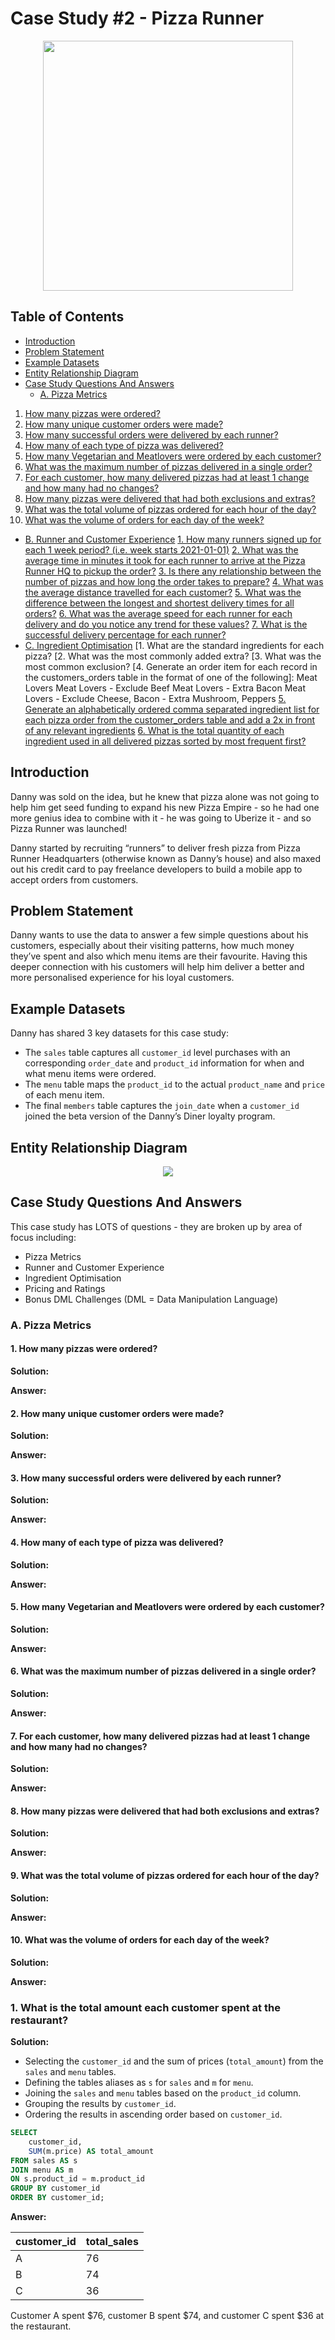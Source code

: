 
# Case Study #2 - Pizza Runner


<p align="center">
  <img height="400" src="https://github.com/gretapoc/8-Week-SQL-Challenge/blob/main/images/2.png">
</p>


## Table of Contents

- [Introduction](#introduction)
- [Problem Statement](#problem-statement)
- [Example Datasets](#example-datasets)
- [Entity Relationship Diagram](#entity-relationship-diagram)
- [Case Study Questions And Answers](#case-study-questions-and-answers)
  - [A. Pizza Metrics]()
1. [How many pizzas were ordered?]()
2. [How many unique customer orders were made?]()
3. [How many successful orders were delivered by each runner?]()
4. [How many of each type of pizza was delivered?]()
5. [How many Vegetarian and Meatlovers were ordered by each customer?]()
6. [What was the maximum number of pizzas delivered in a single order?]()
7. [For each customer, how many delivered pizzas had at least 1 change and how many had no changes?]()
8. [How many pizzas were delivered that had both exclusions and extras?]()
9. [What was the total volume of pizzas ordered for each hour of the day?]()
10. [What was the volume of orders for each day of the week?]()
  - [B. Runner and Customer Experience]()
	[1. How many runners signed up for each 1 week period? (i.e. week starts 2021-01-01)]()
	[2. What was the average time in minutes it took for each runner to arrive at the Pizza Runner HQ to pickup the order?]()
	[3. Is there any relationship between the number of pizzas and how long the order takes to prepare?]()
	[4. What was the average distance travelled for each customer?]()
	[5. What was the difference between the longest and shortest delivery times for all orders?]()
	[6. What was the average speed for each runner for each delivery and do you notice any trend for these values?]()
	[7. What is the successful delivery percentage for each runner?]()
  - [C. Ingredient Optimisation]()
	[1. What are the standard ingredients for each pizza?
	[2. What was the most commonly added extra?
	[3. What was the most common exclusion?
	[4. Generate an order item for each record in the customers_orders table in the format of one of the following]:
	Meat Lovers
	Meat Lovers - Exclude Beef
	Meat Lovers - Extra Bacon
	Meat Lovers - Exclude Cheese, Bacon - Extra Mushroom, Peppers
	[5. Generate an alphabetically ordered comma separated ingredient list for each pizza order from the customer_orders table and add a 2x in front of any relevant ingredients]()
	[6. What is the total quantity of each ingredient used in all delivered pizzas sorted by most frequent first?]()



















## Introduction

Danny was sold on the idea, but he knew that pizza alone was not going to help him get seed funding to expand his new Pizza Empire - so he had one more genius idea to combine with it - he was going to Uberize it - and so Pizza Runner was launched!

Danny started by recruiting “runners” to deliver fresh pizza from Pizza Runner Headquarters (otherwise known as Danny’s house) and also maxed out his credit card to pay freelance developers to build a mobile app to accept orders from customers.

## Problem Statement

Danny wants to use the data to answer a few simple questions about his customers, especially about their visiting patterns, how much money they’ve spent and also which menu items are their favourite. 
Having this deeper connection with his customers will help him deliver a better and more personalised experience for his loyal customers.

## Example Datasets

Danny has shared 3 key datasets for this case study:

- The `sales` table captures all `customer_id` level purchases with an corresponding `order_date` and `product_id` information for when and what menu items were ordered.
- The `menu` table maps the `product_id` to the actual `product_name` and `price` of each menu item.
- The final `members` table captures the `join_date` when a `customer_id` joined the beta version of the Danny’s Diner loyalty program.

## Entity Relationship Diagram

<p align="center">
  <img src="https://github.com/gretapoc/8-Week-SQL-Challenge/blob/main/images/diag1.PNG">
</p>




## Case Study Questions And Answers

This case study has LOTS of questions - they are broken up by area of focus including:

- Pizza Metrics
- Runner and Customer Experience
- Ingredient Optimisation
- Pricing and Ratings
- Bonus DML Challenges (DML = Data Manipulation Language)

### A. Pizza Metrics


#### 1. How many pizzas were ordered?

**Solution:**

**Answer:**


#### 2. How many unique customer orders were made?

**Solution:**

**Answer:**


#### 3. How many successful orders were delivered by each runner?

**Solution:**

**Answer:**


#### 4. How many of each type of pizza was delivered?

**Solution:**

**Answer:**


#### 5. How many Vegetarian and Meatlovers were ordered by each customer?

**Solution:**

**Answer:**


#### 6. What was the maximum number of pizzas delivered in a single order?

**Solution:**

**Answer:**


#### 7. For each customer, how many delivered pizzas had at least 1 change and how many had no changes?

**Solution:**

**Answer:**


#### 8. How many pizzas were delivered that had both exclusions and extras?

**Solution:**

**Answer:**


#### 9. What was the total volume of pizzas ordered for each hour of the day?

**Solution:**

**Answer:**


#### 10. What was the volume of orders for each day of the week?

**Solution:**

**Answer:**








### 1. What is the total amount each customer spent at the restaurant?

**Solution:**

- Selecting the `customer_id` and the sum of prices (`total_amount`) from the `sales` and `menu` tables.
- Defining the tables aliases as `s` for `sales` and `m` for `menu`.
- Joining the `sales` and `menu` tables based on the `product_id` column.
- Grouping the results by `customer_id`.
- Ordering the results in ascending order based on `customer_id`.

```sql
SELECT 
	customer_id, 
	SUM(m.price) AS total_amount
FROM sales AS s
JOIN menu AS m
ON s.product_id = m.product_id
GROUP BY customer_id
ORDER BY customer_id;
```

**Answer:**

| customer_id | total_sales |
| ----------- | ----------- |
| A           | 76          |
| B           | 74          |
| C           | 36          |

Customer A spent $76, customer B spent $74, and customer C spent $36 at the restaurant.
